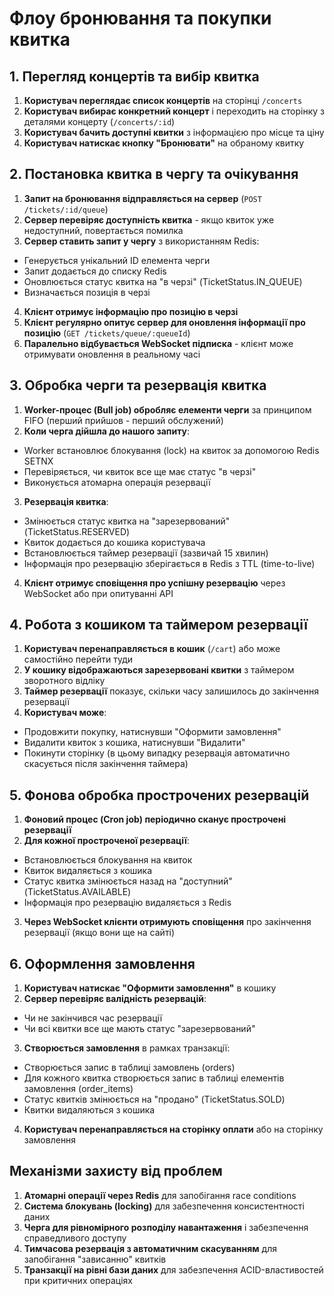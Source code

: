 # Флоу бронювання та покупки квитка


## 1. Перегляд концертів та вибір квитка
1. **Користувач переглядає список концертів** на сторінці `/concerts`
2. **Користувач вибирає конкретний концерт** і переходить на сторінку з деталями концерту (`/concerts/:id`)
3. **Користувач бачить доступні квитки** з інформацією про місце та ціну
4. **Користувач натискає кнопку "Бронювати"** на обраному квитку

## 2. Постановка квитка в чергу та очікування
1. **Запит на бронювання відправляється на сервер** (`POST /tickets/:id/queue`)
2. **Сервер перевіряє доступність квитка** - якщо квиток уже недоступний, повертається помилка
3. **Сервер ставить запит у чергу** з використанням Redis:
* Генерується унікальний ID елемента черги
* Запит додається до списку Redis
* Оновлюється статус квитка на "в черзі" (TicketStatus.IN_QUEUE)
* Визначається позиція в черзі
4. **Клієнт отримує інформацію про позицію в черзі**
5. **Клієнт регулярно опитує сервер для оновлення інформації про позицію** (`GET /tickets/queue/:queueId`)
6. **Паралельно відбувається WebSocket підписка** - клієнт може отримувати оновлення в реальному часі

## 3. Обробка черги та резервація квитка
1. **Worker-процес (Bull job) обробляє елементи черги** за принципом FIFO (перший прийшов - перший обслужений)
2. **Коли черга дійшла до нашого запиту**:
* Worker встановлює блокування (lock) на квиток за допомогою Redis SETNX
* Перевіряється, чи квиток все ще має статус "в черзі"
* Виконується атомарна операція резервації
3. **Резервація квитка**:
* Змінюється статус квитка на "зарезервований" (TicketStatus.RESERVED)
* Квиток додається до кошика користувача
* Встановлюється таймер резервації (зазвичай 15 хвилин)
* Інформація про резервацію зберігається в Redis з TTL (time-to-live)
4. **Клієнт отримує сповіщення про успішну резервацію** через WebSocket або при опитуванні API

## 4. Робота з кошиком та таймером резервації
1. **Користувач перенаправляється в кошик** (`/cart`) або може самостійно перейти туди
2. **У кошику відображаються зарезервовані квитки** з таймером зворотного відліку
3. **Таймер резервації** показує, скільки часу залишилось до закінчення резервації
4. **Користувач може**:
* Продовжити покупку, натиснувши "Оформити замовлення"
* Видалити квиток з кошика, натиснувши "Видалити"
* Покинути сторінку (в цьому випадку резервація автоматично скасується після закінчення таймера)

## 5. Фонова обробка прострочених резервацій
1. **Фоновий процес (Cron job) періодично сканує прострочені резервації**
2. **Для кожної простроченої резервації**:
* Встановлюється блокування на квиток
* Квиток видаляється з кошика
* Статус квитка змінюється назад на "доступний" (TicketStatus.AVAILABLE)
* Інформація про резервацію видаляється з Redis
3. **Через WebSocket клієнти отримують сповіщення** про закінчення резервації (якщо вони ще на сайті)

## 6. Оформлення замовлення
1. **Користувач натискає "Оформити замовлення"** в кошику
2. **Сервер перевіряє валідність резервацій**:
* Чи не закінчився час резервації
* Чи всі квитки все ще мають статус "зарезервований"
3. **Створюється замовлення** в рамках транзакції:
* Створюється запис в таблиці замовлень (orders)
* Для кожного квитка створюється запис в таблиці елементів замовлення (order_items)
* Статус квитків змінюється на "продано" (TicketStatus.SOLD)
* Квитки видаляються з кошика
4. **Користувач перенаправляється на сторінку оплати** або на сторінку замовлення

## Механізми захисту від проблем
1. **Атомарні операції через Redis** для запобігання race conditions
2. **Система блокувань (locking)** для забезпечення консистентності даних
3. **Черга для рівномірного розподілу навантаження** і забезпечення справедливого доступу
4. **Тимчасова резервація з автоматичним скасуванням** для запобігання "зависанню" квитків
5. **Транзакції на рівні бази даних** для забезпечення ACID-властивостей при критичних операціях
